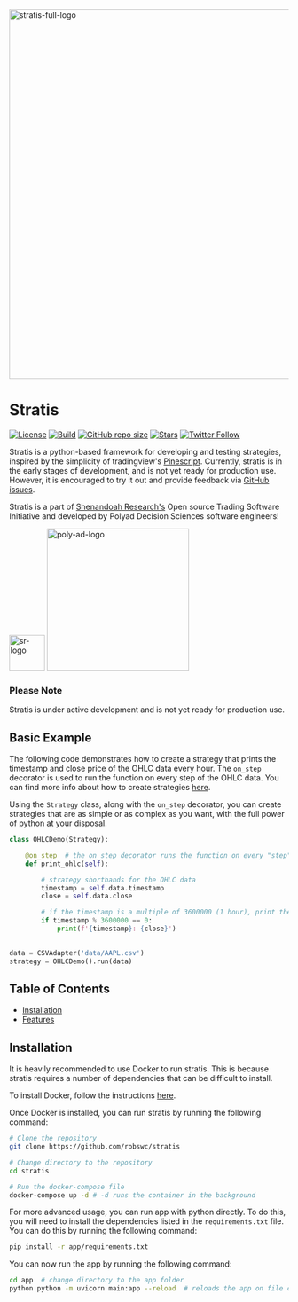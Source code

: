 <img width="667" alt="stratis-full-logo" src="https://user-images.githubusercontent.com/38849824/224750446-a7255083-75eb-474b-b550-198ad21c0da8.png">

# Stratis

[![License](https://img.shields.io/github/license/robswc/stratis?style=for-the-badge)](https://github.com/robswc/stratis/blob/master/LICENSE)
[![Build](https://img.shields.io/github/actions/workflow/status/robswc/stratis/pytest.yml?style=for-the-badge)]()
[![GitHub repo size](https://img.shields.io/github/repo-size/robswc/stratis?style=for-the-badge)](https://github.com/robswc/stratis)
[![Stars](https://img.shields.io/github/stars/robswc/stratis?style=for-the-badge)](https://github.com/robswc/stratis/stargazers)
[![Twitter Follow](https://img.shields.io/twitter/follow/robswc?label=Twitter!&style=for-the-badge)](https://twitter.com/robswc)


Stratis is a python-based framework for developing and testing strategies, inspired by the simplicity 
of tradingview's [Pinescript](https://www.tradingview.com/pine-script-docs/en/v5/Introduction.html).  Currently,
stratis is in the early stages of development, and is not yet ready for production use.  However, it is encouraged
to try it out and provide feedback via [GitHub issues](https://github.com/robswc/stratis/issues/new).

Stratis is a part of [Shenandoah Research's](https://shenandoah.capital/) Open source Trading Software Initiative and developed by Polyad Decision Sciences software engineers!

<span>
<img width="64" alt="sr-logo" src="https://shenandoah.capital/static/media/box_logo_light_v1.7e7ad0f21c75ea8620f0.png">
<a href="https://polyad.ai/"><img width="256" alt="poly-ad-logo" src="https://user-images.githubusercontent.com/38849824/226416451-1e511803-6e0e-4559-9247-c1c4f8bec720.png"></a>
</span>

### Please Note
Stratis is under active development and is not yet ready for production use.  


## Basic Example

The following code demonstrates how to create a strategy that prints the timestamp and close price of the 
OHLC data every hour.  The `on_step` decorator is used to run the function on every step of the OHLC data.  You can find
more info about how to create strategies [here](https://github.com/robswc/stratis/wiki/Strategies).

Using the `Strategy`
class, along with the `on_step` decorator, you can create strategies that are as simple or as complex as you want, with
the full power of python at your disposal.

```python
class OHLCDemo(Strategy):

    @on_step  # the on_step decorator runs the function on every "step" of the OHLC data
    def print_ohlc(self):

        # strategy shorthands for the OHLC data
        timestamp = self.data.timestamp
        close = self.data.close

        # if the timestamp is a multiple of 3600000 (1 hour), print the timestamp and close price
        if timestamp % 3600000 == 0:
            print(f'{timestamp}: {close}')
                
```
```python
data = CSVAdapter('data/AAPL.csv')
strategy = OHLCDemo().run(data)
```


## Table of Contents

- [Installation](#Installation)
- [Features](#features)

## Installation

It is heavily recommended to use Docker to run stratis.  This is because stratis requires a number of dependencies that
can be difficult to install.  

To install Docker, follow the instructions [here](https://docs.docker.com/get-docker/).

Once Docker is installed, you can run stratis by running the following command:

```bash
# Clone the repository
git clone https://github.com/robswc/stratis

# Change directory to the repository
cd stratis

# Run the docker-compose file
docker-compose up -d # -d runs the container in the background
```

For more advanced usage, you can run app with python directly.  To do this, you will need to install the dependencies
listed in the `requirements.txt` file.  You can do this by running the following command:

```bash
pip install -r app/requirements.txt
```

You can now run the app by running the following command:

```bash
cd app  # change directory to the app folder
python python -m uvicorn main:app --reload  # reloads the app on file changes (useful for development)
```
